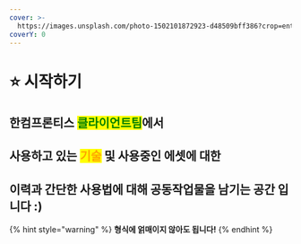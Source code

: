 ```yaml
---
cover: >-
  https://images.unsplash.com/photo-1502101872923-d48509bff386?crop=entropy&cs=srgb&fm=jpg&ixid=M3wxOTcwMjR8MHwxfHNlYXJjaHwyfHxzdGFydHxlbnwwfHx8fDE2ODg0MjY1Mzl8MA&ixlib=rb-4.0.3&q=85
coverY: 0
---
```


# ⭐ 시작하기

## 한컴프론티스 <mark style="color:green;">클라이언트팀</mark>에서&#x20;

## 사용하고 있는 <mark style="color:orange;">기술</mark> 및 사용중인 에셋에 대한&#x20;

## 이력과 간단한 사용법에 대해 공동작업물을 남기는 공간 입니다 :)



{% hint style="warning" %}
**형식에 얽매이지 않아도 됩니다!**
{% endhint %}

